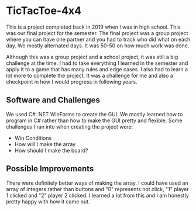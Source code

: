 # TicTacToe-4x4

This is a project completed back in 2019 when I was in high school. This was our final project for the semester. The final project was a group project where you can have one partner and you had to track who did what on each day. We mostly alternated days. It was 50-50 on how much work was done.

Although this was a group project and a school project, it was still a big challenge at the time. I had to take everything I learned in the semester and apply it to a game that has many rules and edge cases. I also had to learn a lot more to complete the project. It was a challenge for me and also a checkpoint in how I would progress in following years.

## Software and Challenges

We used C# .NET WinForms to create the GUI. We mostly learned how to program in C# rather than how to make the GUI pretty and flexible. Some challenges I ran into when creating the project were:
 - Win Conditions
 - How will I make the array
 - How should I make the board?

## Possible Improvements

There were definitely better ways of making the array. I could have used an array of integers rather than buttons and "0" represents not click, "1" player 1 clicked and "2" player 2 clicked. I learned a lot from this and I am honestly pretty happy with how it came out.
                  
